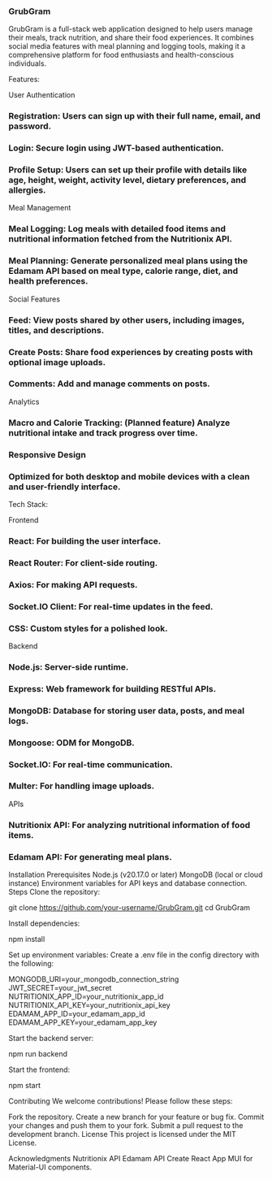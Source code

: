### GrubGram

GrubGram is a full-stack web application designed to help users manage their meals, track nutrition, and share their food experiences. It combines social media features with meal planning and logging tools, making it a comprehensive platform for food enthusiasts and health-conscious individuals.

Features:

User Authentication
### Registration: Users can sign up with their full name, email, and password.
### Login: Secure login using JWT-based authentication.
### Profile Setup: Users can set up their profile with details like age, height, weight, activity level, dietary preferences, and allergies.

Meal Management
### Meal Logging: Log meals with detailed food items and nutritional information fetched from the Nutritionix API.
### Meal Planning: Generate personalized meal plans using the Edamam API based on meal type, calorie range, diet, and health preferences.

Social Features
### Feed: View posts shared by other users, including images, titles, and descriptions.
### Create Posts: Share food experiences by creating posts with optional image uploads.
### Comments: Add and manage comments on posts.

Analytics
### Macro and Calorie Tracking: (Planned feature) Analyze nutritional intake and track progress over time.
### Responsive Design
### Optimized for both desktop and mobile devices with a clean and user-friendly interface.

Tech Stack:

Frontend
### React: For building the user interface.
### React Router: For client-side routing.
### Axios: For making API requests.
### Socket.IO Client: For real-time updates in the feed.
### CSS: Custom styles for a polished look.

Backend
### Node.js: Server-side runtime.
### Express: Web framework for building RESTful APIs.
### MongoDB: Database for storing user data, posts, and meal logs.
### Mongoose: ODM for MongoDB.
### Socket.IO: For real-time communication.
### Multer: For handling image uploads.

APIs
### Nutritionix API: For analyzing nutritional information of food items.
### Edamam API: For generating meal plans.

Installation
Prerequisites
Node.js (v20.17.0 or later)
MongoDB (local or cloud instance)
Environment variables for API keys and database connection.
Steps
Clone the repository:

git clone https://github.com/your-username/GrubGram.git
cd GrubGram

Install dependencies:

npm install

Set up environment variables: Create a .env file in the config directory with the following:

MONGODB_URI=your_mongodb_connection_string
JWT_SECRET=your_jwt_secret
NUTRITIONIX_APP_ID=your_nutritionix_app_id
NUTRITIONIX_API_KEY=your_nutritionix_api_key
EDAMAM_APP_ID=your_edamam_app_id
EDAMAM_APP_KEY=your_edamam_app_key

Start the backend server:

npm run backend

Start the frontend:

npm start

Contributing
We welcome contributions! Please follow these steps:

Fork the repository.
Create a new branch for your feature or bug fix.
Commit your changes and push them to your fork.
Submit a pull request to the development branch.
License
This project is licensed under the MIT License.

Acknowledgments
Nutritionix API
Edamam API
Create React App
MUI for Material-UI components.